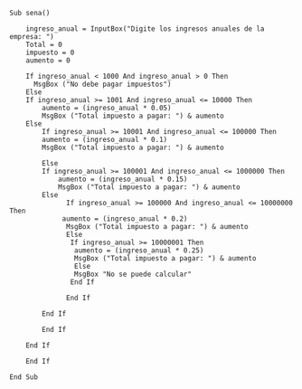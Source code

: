 	Sub sena()

	    ingreso_anual = InputBox("Digite los ingresos anuales de la empresa: ")
	    Total = 0
	    impuesto = 0
	    aumento = 0

	    If ingreso_anual < 1000 And ingreso_anual > 0 Then
	      MsgBox ("No debe pagar impuestos")
	    Else
		If ingreso_anual >= 1001 And ingreso_anual <= 10000 Then
		    aumento = (ingreso_anual * 0.05)
		    MsgBox ("Total impuesto a pagar: ") & aumento
		Else
		    If ingreso_anual >= 10001 And ingreso_anual <= 100000 Then
		    aumento = (ingreso_anual * 0.1)
		    MsgBox ("Total impuesto a pagar: ") & aumento

		    Else
			If ingreso_anual >= 100001 And ingreso_anual <= 1000000 Then
			    aumento = (ingreso_anual * 0.15)
			    MsgBox ("Total impuesto a pagar: ") & aumento
			Else
			      If ingreso_anual >= 100000 And ingreso_anual <= 10000000 Then
				 aumento = (ingreso_anual * 0.2)
				  MsgBox ("Total impuesto a pagar: ") & aumento
			      Else
				   If ingreso_anual >= 10000001 Then
					aumento = (ingreso_anual * 0.25)
					MsgBox ("Total impuesto a pagar: ") & aumento
				    Else
					MsgBox "No se puede calcular"
				   End If

			      End If

			End If

		    End If

		End If

	    End If

	End Sub